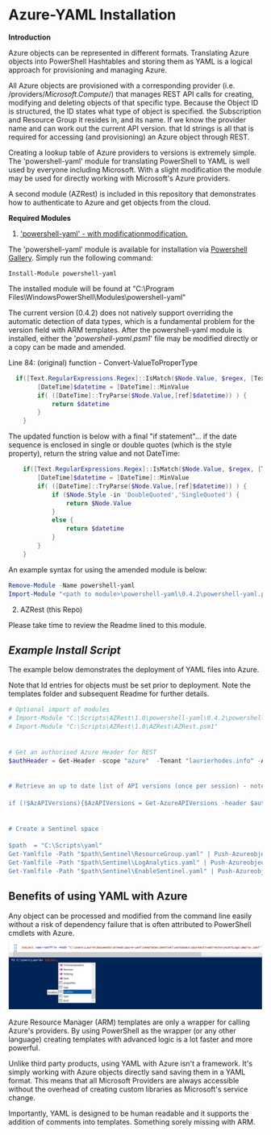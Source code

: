 # Azure-YAML Installation 
**Introduction**

Azure objects can be represented in different formats.  Translating Azure objects into PowerShell Hashtables and storing them as YAML is a logical approach for provisioning and managing Azure.

All Azure objects are provisioned with a corresponding provider (i.e. /providers/*Microsoft.Compute*/) that manages REST API calls for creating, modifying and deleting objects of that specific type.  Because the Object ID is structured, the ID states what type of object is specified. the Subscription and Resource Group it resides in, and its name.  If we know the provider name and can work out the current API version. that Id strings is all that is required for accessing (and provisioning) an Azure object through REST.

Creating a lookup table of Azure providers to versions is extremely simple.  The 'powershell-yaml' module for translating PowerShell to YAML is well used by everyone including Microsoft.  With a slight modification the module may be used for directly working with Microsoft's Azure providers.

A second module (AZRest) is included in this repository that demonstrates how to authenticate to Azure and get objects from the cloud.



**Required Modules**

1.  <u>'powershell-yaml' - with modificationmodification.</u>

The 'powershell-yaml' module is available for installation via [Powershell Gallery](http://www.powershellgallery.com/). Simply run the following command:

```
Install-Module powershell-yaml
```

The installed module will be found at "C:\Program Files\WindowsPowerShell\Modules\powershell-yaml"

The current version (0.4.2) does not natively support overriding the automatic detection of data types, which is a fundamental problem for the version field with ARM templates.  After the powershell-yaml module is installed, either the '*powershell-yaml.psm1*' file may be modified directly or a copy can be made and amended.

Line 84: (original) function - Convert-ValueToProperType

```powershell
  if([Text.RegularExpressions.Regex]::IsMatch($Node.Value, $regex, [Text.RegularExpressions.RegexOptions]::IgnorePatternWhitespace) ) {
        [DateTime]$datetime = [DateTime]::MinValue
        if( ([DateTime]::TryParse($Node.Value,[ref]$datetime)) ) {
            return $datetime
        }
    }
```

The updated function is below with a final "if statement"... if the date sequence is enclosed in single or double quotes (which is the style property), return the string value and not DateTime:

```powershell
    if([Text.RegularExpressions.Regex]::IsMatch($Node.Value, $regex, [Text.RegularExpressions.RegexOptions]::IgnorePatternWhitespace) ) {
        [DateTime]$datetime = [DateTime]::MinValue
        if( ([DateTime]::TryParse($Node.Value,[ref]$datetime)) ) {
            if ($Node.Style -in 'DoubleQuoted','SingleQuoted') {
                return $Node.Value
            }
            else {
                return $datetime
            }
        }
    }
```

An example syntax for using the amended module is below:

```powershell
Remove-Module -Name powershell-yaml
Import-Module "<path to module>\powershell-yaml\0.4.2\powershell-yaml.psm1" 
```



2. AZRest (this Repo)

[\modules\powershell]: \modules\powershell	"Found here"

Please take time to review the Readme lined to this module.



## *Example Install Script*

The example below demonstrates the deployment of YAML files into Azure.  

Note that Id entries for objects must be set prior to deployment.  Note the templates folder and subsequent Readme for further details.

```powershell
# Optional import of modules
# Import-Module "C:\Scripts\AZRest\1.0\powershell-yaml\0.4.2\powershell-yaml.psm1" 
# Import-Module "C:\Scripts\AZRest\1.0\AZRest\AZRest.psm1" 


# Get an authorised Azure Header for REST
$authHeader = Get-Header -scope "azure"  -Tenant "laurierhodes.info" -AppId "aa73b052-6cea-4f17-b54b-6a536be5c722" -secret 'XXXXXXXXXXXXXXXXXXXXXXXXX’ 


# Retrieve an up to date list of API versions (once per session) - note that any subscription may be used for generating a current API versions file.

if (!$AzAPIVersions){$AzAPIVersions = Get-AzureAPIVersions -header $authHeader -SubscriptionID "2be53ae5-6e46-47df-beb9-6f3a795387b8"}


# Create a Sentinel space

$path  = "C:\Scripts\yaml"
Get-Yamlfile -Path "$path\Sentinel\ResourceGroup.yaml" | Push-Azureobject -AuthHeader $authHeader -Apiversions $AzAPIVersions 
Get-Yamlfile -Path "$path\Sentinel\LogAnalytics.yaml" | Push-Azureobject -AuthHeader $authHeader -Apiversions $AzAPIVersions 
Get-Yamlfile -Path "$path\Sentinel\EnableSentinel.yaml" | Push-Azureobject -AuthHeader $authHeader -Apiversions $AzAPIVersions 


```



## Benefits of using YAML with Azure

Any object can be processed and modified from the command line easily without a risk of dependency failure that is often attributed to PowerShell cmdlets with Azure.

![](.\images\PSObject.jpg)

Azure Resource Manager (ARM) templates are only a wrapper for calling Azure's providers.  By using PowerShell as the wrapper (or any other language) creating templates with advanced logic is a lot faster and more powerful.

Unlike third party products, using YAML with Azure isn't a framework.  It's simply working with Azure objects directly sand saving them in a YAML format.  This means that all Microsoft Providers are always accessible without the overhead of creating custom libraries as Microsoft's service change.

Importantly, YAML is designed to be human readable and it supports the addition of comments into templates.  Something sorely missing with ARM. 